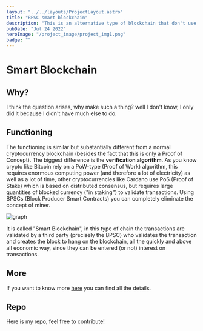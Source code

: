 ```yaml
---
layout: "../../layouts/ProjectLayout.astro"
title: "BPSC smart blockchain"
description: "This is an alternative type of blockchain that don't use PoW or PoS algorithm"
pubDate: "Jul 24 2022"
heroImage: "/project_image/project_img1.png"
badge: ""
---
```


# Smart Blockchain

## Why?

I think the question arises, why make such a thing? well I don't know, I only did it because I didn't have much else to do.

## Functioning

The functioning is similar but substantially different from a normal cryptocurrency blockchain (besides the fact that this is only a Proof of Concept).
The biggest difference is the **verification algorithm**.
As you know crypto like Bitcoin rely on a PoW-type (Proof of Work) algorithm, this requires enormous computing power (and therefore a lot of electricity) as well as a lot of time, other cryptocurrencies like Cardano use PoS (Proof of Stake) which is based on distributed consensus, but requires large quantities of blocked currency ("in staking") to validate transactions.
Using BPSCs (Block Producer Smart Contracts) you can completely eliminate the concept of miner.

<img src="https://lh3.googleusercontent.com/_JF_3JBJ7qlKiiFyvXAS2G_znA6WPzTqegg9P07I328F266MDFiUYJR7N9fP5lbJdxN5fAHHwuZ1kOZs5w=s652" alt="graph"></img>

It is called "Smart Blockchain", in this type of chain the transactions are validated by a third party (precisely the BPSC) who validates the transaction and creates the block to hang on the blockchain, all the quickly and above all economic way, since they can be entered (or not) interest on transactions.

## More

If you want to know more [here](https://www.newchains.info/) you can find all the details.

## Repo

Here is my [repo](https://github.com/filippo-ferrando/smart_blockchain), feel free to contribute!